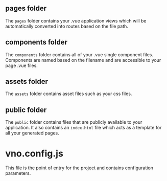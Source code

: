 ## pages folder

The `pages` folder contains your .vue application views which will be automatically converted into routes based on the file path.

## components folder

The `components` folder contains all of your .vue single component files. Components are named based on the filename and are accessible to your page .vue files.

## assets folder

The `assets` folder contains asset files such as your css files.

## public folder

The `public` folder contains files that are publicly available to your application. It also contains an `index.html` file which acts as a template for all your generated pages.

# vno.config.js

This file is the point of entry for the project and contains configuration parameters.